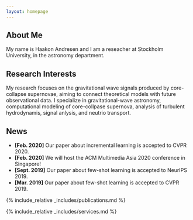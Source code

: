 ```yaml
---
layout: homepage
---
```


## About Me


My name is Haakon Andresen and I am a reseacher at Stockholm University, in the astronomy department. 

## Research Interests

My research focuses on the gravitational wave signals produced by core-collapse supernovae, aiming to connect theoretical models with future observational data. 
I specialize in gravitational-wave astronomy, computational modeling of core-collpase supernova, analysis of turbulent hydrodynamis, signal anlysis, and neutrio transport.


## News

- **[Feb. 2020]** Our paper about incremental learning is accepted to CVPR 2020.
- **[Feb. 2020]** We will host the ACM Multimedia Asia 2020 conference in Singapore!
- **[Sept. 2019]** Our paper about few-shot learning is accepted to NeurIPS 2019.
- **[Mar. 2019]** Our paper about few-shot learning is accepted to CVPR 2019.

{% include_relative _includes/publications.md %}

{% include_relative _includes/services.md %}
